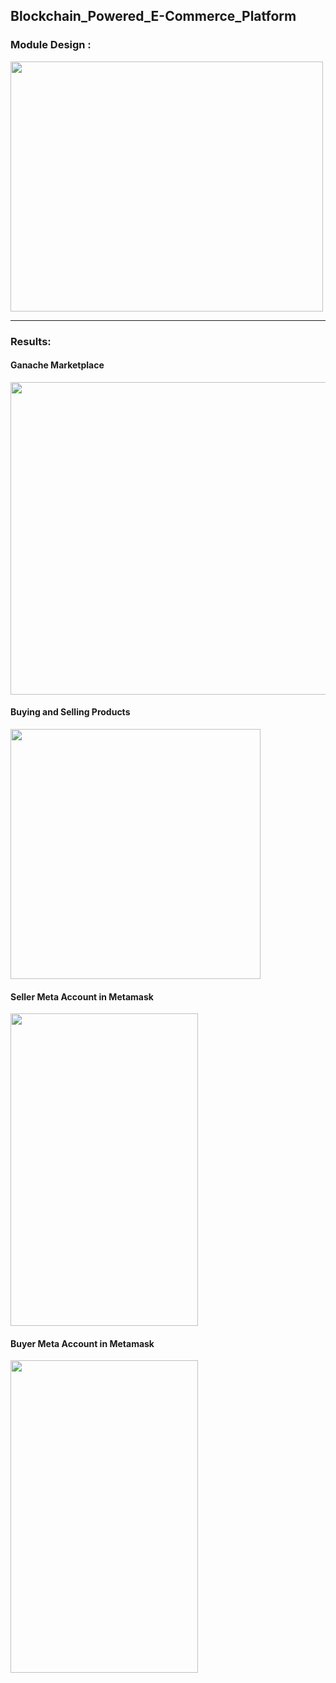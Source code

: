 ## Blockchain_Powered_E-Commerce_Platform
### Module Design :
<img src="https://github.com/chathuryasri1912/Blockchain_Powered_E-Commerce_Platform/assets/128734435/13929903-f872-4fc6-bc1b-dac3f61c1102" width="500" height="400">

----------------------------------------------------------------------------------------------------------------------------------------------------------------------

### Results:
#### Ganache Marketplace
<img src="https://github.com/chathuryasri1912/Blockchain_Powered_E-Commerce_Platform/assets/128734435/fdd64065-69a5-458b-a356-bb3e4c5ac4e4" width="600" height="500">

#### Buying and Selling Products
<img src="https://github.com/chathuryasri1912/Blockchain_Powered_E-Commerce_Platform/assets/128734435/060042fd-4892-4962-8998-2c1274601bd3" width="400" height="400">

#### Seller Meta Account in Metamask 
<img src="https://github.com/chathuryasri1912/Blockchain_Powered_E-Commerce_Platform/assets/128734435/7dab840c-670d-4038-9a6d-746ad6fd29d9" width="300" height="500">

#### Buyer Meta Account in Metamask 
<img src="https://github.com/chathuryasri1912/Blockchain_Powered_E-Commerce_Platform/assets/128734435/6d928a1a-bfed-4a56-803d-42233680d7b3" width="300" height="500">




